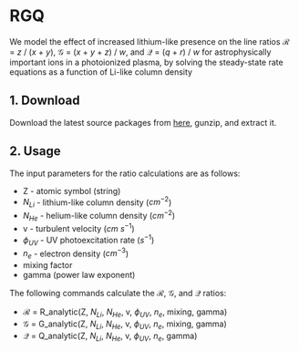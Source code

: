 # RGQ
We model the effect of increased lithium-like presence on the line ratios $\mathcal{R}$ = $z$ / ($x$ + $y$), $\mathcal{G}$ = ($x$ + $y$ + $z$) / $w$, and $\mathcal{Q}$ = ($q$ + $r$) / $w$ for astrophysically important ions in a photoionized plasma, by solving the steady-state rate equations as a function of Li-like column density

## 1. Download
Download the latest source packages from
[here](https://github.com/gjgrell/RGQ),
gunzip, and extract it.

## 2. Usage
The input parameters for the ratio calculations are as follows:

- Z - atomic symbol (string)
- $N_{Li}$ - lithium-like column density ($cm^{-2}$)
- $N_{He}$ - helium-like column density ($cm^{-2}$)
- v - turbulent velocity ($cm$ $s^{-1}$)
- $\phi_{UV}$ - UV photoexcitation rate ($s^{-1}$)
- $n_{e}$ - electron density ($cm^{-3}$)
- mixing factor
- gamma (power law exponent) 

The following commands calculate the $\mathcal{R}$, $\mathcal{G}$, and $\mathcal{Q}$ ratios:

- $\mathcal{R}$ = R_analytic(Z, $N_{Li}$, $N_{He}$, v, $\phi_{UV}$, $n_{e}$, mixing, gamma)
- $\mathcal{G}$ = G_analytic(Z, $N_{Li}$, $N_{He}$, v, $\phi_{UV}$, $n_{e}$, mixing, gamma)
- $\mathcal{Q}$ = Q_analytic(Z, $N_{Li}$, $N_{He}$, v, $\phi_{UV}$, $n_{e}$, gamma)
